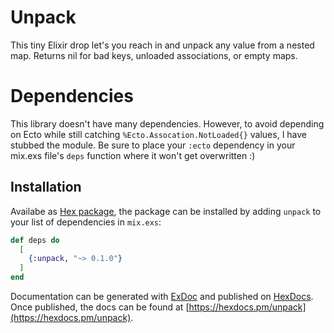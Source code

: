 # Unpack

This tiny Elixir drop let's you reach in and unpack any value from a nested map. Returns nil for bad keys, unloaded associations, or empty maps.

# Dependencies

This library doesn't have many dependencies. However, to avoid depending on Ecto while still catching `%Ecto.Assocation.NotLoaded{}` values, I have stubbed the module. Be sure to place your `:ecto` dependency in your mix.exs file's `deps` function where it won't get overwritten :)

## Installation

Availabe as [Hex package](https://hex.pm/packages/unpack), the package can be installed by adding `unpack` to your list of dependencies in `mix.exs`:

```elixir
def deps do
  [
    {:unpack, "~> 0.1.0"}
  ]
end
```

Documentation can be generated with [ExDoc](https://github.com/elixir-lang/ex_doc)
and published on [HexDocs](https://hexdocs.pm). Once published, the docs can
be found at [https://hexdocs.pm/unpack](https://hexdocs.pm/unpack).
